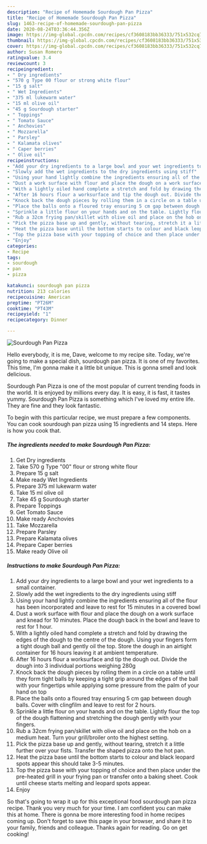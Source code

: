 ```yaml
---
description: "Recipe of Homemade Sourdough Pan Pizza"
title: "Recipe of Homemade Sourdough Pan Pizza"
slug: 1463-recipe-of-homemade-sourdough-pan-pizza
date: 2020-08-24T03:36:44.356Z
image: https://img-global.cpcdn.com/recipes/cf3608183bb36333/751x532cq70/sourdough-pan-pizza-recipe-main-photo.jpg
thumbnail: https://img-global.cpcdn.com/recipes/cf3608183bb36333/751x532cq70/sourdough-pan-pizza-recipe-main-photo.jpg
cover: https://img-global.cpcdn.com/recipes/cf3608183bb36333/751x532cq70/sourdough-pan-pizza-recipe-main-photo.jpg
author: Susan Romero
ratingvalue: 3.4
reviewcount: 3
recipeingredient:
- " Dry ingredients"
- "570 g Type 00 flour or strong white flour"
- "15 g salt"
- " Wet Ingredients"
- "375 ml lukewarm water"
- "15 ml olive oil"
- "45 g Sourdough starter"
- " Toppings"
- " Tomato Sauce"
- " Anchovies"
- " Mozzarella"
- " Parsley"
- " Kalamata olives"
- " Caper berries"
- " Olive oil"
recipeinstructions:
- "Add your dry ingredients to a large bowl and your wet ingredients to a small container."
- "Slowly add the wet ingredients to the dry ingredients using stiff"
- "Using your hand lightly combine the ingredients ensuring all of the flour has been incorporated and leave to rest for 15 minutes in a covered bowl"
- "Dust a work surface with flour and place the dough on a work surface and knead for 10 minutes. Place the dough back in the bowl and leave to rest for 1 hour."
- "With a lightly oiled hand complete a stretch and fold by drawing the edges of the dough to the centre of the dough. Using your fingers form a tight dough ball and gently oil the top. Store the dough in an airtight container for 16 hours leaving it at ambient temperature."
- "After 16 hours flour a worksurface and tip the dough out. Divide the dough into 3 individual portions weighing 280g"
- "Knock back the dough pieces by rolling them in a circle on a table until they form tight balls by keeping a tight grip around the edges of the ball with your fingertips while applying some pressure from the palm of your hand on top"
- "Place the balls onto a floured tray ensuring 5 cm gap between dough balls. Cover with clingfilm and leave to rest for 2 hours."
- "Sprinkle a little flour on your hands and on the table. Lightly flour the top of the dough flattening and stretching the dough gently with your fingers."
- "Rub a 32cm frying pan/skillet with olive oil and place on the hob on a medium heat. Turn your grill/broiler onto the highest setting."
- "Pick the pizza base up and gently, without tearing, stretch it a little further over your fists. Transfer the shaped pizza onto the hot pan."
- "Heat the pizza base until the bottom starts to colour and black leopard spots appear this should take 3-5 minutes."
- "Top the pizza base with your topping of choice and then place under the pre-heated grill in your frying pan or transfer onto a baking sheet. Cook until cheese starts melting and leopard spots appear."
- "Enjoy"
categories:
- Recipe
tags:
- sourdough
- pan
- pizza

katakunci: sourdough pan pizza 
nutrition: 213 calories
recipecuisine: American
preptime: "PT26M"
cooktime: "PT43M"
recipeyield: "1"
recipecategory: Dinner

---
```



![Sourdough Pan Pizza](https://img-global.cpcdn.com/recipes/cf3608183bb36333/751x532cq70/sourdough-pan-pizza-recipe-main-photo.jpg)

Hello everybody, it is me, Dave, welcome to my recipe site. Today, we're going to make a special dish, sourdough pan pizza. It is one of my favorites. This time, I'm gonna make it a little bit unique. This is gonna smell and look delicious.



Sourdough Pan Pizza is one of the most popular of current trending foods in the world. It is enjoyed by millions every day. It is easy, it is fast, it tastes yummy. Sourdough Pan Pizza is something which I've loved my entire life. They are fine and they look fantastic.


To begin with this particular recipe, we must prepare a few components. You can cook sourdough pan pizza using 15 ingredients and 14 steps. Here is how you cook that.

<!--inarticleads1-->

##### The ingredients needed to make Sourdough Pan Pizza:

1. Get  Dry ingredients
1. Take 570 g Type &#34;00&#34; flour or strong white flour
1. Prepare 15 g salt
1. Make ready  Wet Ingredients
1. Prepare 375 ml lukewarm water
1. Take 15 ml olive oil
1. Take 45 g Sourdough starter
1. Prepare  Toppings
1. Get  Tomato Sauce
1. Make ready  Anchovies
1. Take  Mozzarella
1. Prepare  Parsley
1. Prepare  Kalamata olives
1. Prepare  Caper berries
1. Make ready  Olive oil




<!--inarticleads2-->

##### Instructions to make Sourdough Pan Pizza:

1. Add your dry ingredients to a large bowl and your wet ingredients to a small container.
1. Slowly add the wet ingredients to the dry ingredients using stiff
1. Using your hand lightly combine the ingredients ensuring all of the flour has been incorporated and leave to rest for 15 minutes in a covered bowl
1. Dust a work surface with flour and place the dough on a work surface and knead for 10 minutes. Place the dough back in the bowl and leave to rest for 1 hour.
1. With a lightly oiled hand complete a stretch and fold by drawing the edges of the dough to the centre of the dough. Using your fingers form a tight dough ball and gently oil the top. Store the dough in an airtight container for 16 hours leaving it at ambient temperature.
1. After 16 hours flour a worksurface and tip the dough out. Divide the dough into 3 individual portions weighing 280g
1. Knock back the dough pieces by rolling them in a circle on a table until they form tight balls by keeping a tight grip around the edges of the ball with your fingertips while applying some pressure from the palm of your hand on top
1. Place the balls onto a floured tray ensuring 5 cm gap between dough balls. Cover with clingfilm and leave to rest for 2 hours.
1. Sprinkle a little flour on your hands and on the table. Lightly flour the top of the dough flattening and stretching the dough gently with your fingers.
1. Rub a 32cm frying pan/skillet with olive oil and place on the hob on a medium heat. Turn your grill/broiler onto the highest setting.
1. Pick the pizza base up and gently, without tearing, stretch it a little further over your fists. Transfer the shaped pizza onto the hot pan.
1. Heat the pizza base until the bottom starts to colour and black leopard spots appear this should take 3-5 minutes.
1. Top the pizza base with your topping of choice and then place under the pre-heated grill in your frying pan or transfer onto a baking sheet. Cook until cheese starts melting and leopard spots appear.
1. Enjoy




So that's going to wrap it up for this exceptional food sourdough pan pizza recipe. Thank you very much for your time. I am confident you can make this at home. There is gonna be more interesting food in home recipes coming up. Don't forget to save this page in your browser, and share it to your family, friends and colleague. Thanks again for reading. Go on get cooking!
